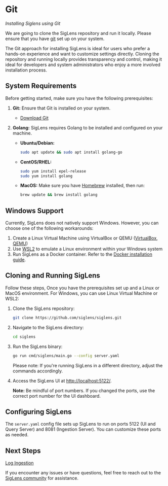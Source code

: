 # Git

*Installing Siglens using Git*

We are going to clone the SigLens repository and run it locally. Please ensure that you have [git](https://git-scm.com/) set up on your system.

The Git approach for installing SigLens is ideal for users who prefer a hands-on experience and want to customize settings directly. Cloning the repository and running locally provides transparency and control, making it ideal for developers and system administrators who enjoy a more involved installation process.

## System Requirements

Before getting started, make sure you have the following prerequisites:

1. **Git:** Ensure that Git is installed on your system.
   - [Download Git](https://git-scm.com/downloads)

2. **Golang:** SigLens requires Golang to be installed and configured on your machine.

   - **Ubuntu/Debian:**
     ```bash
     sudo apt update && sudo apt install golang-go
     ```

   - **CentOS/RHEL:**
     ```bash
     sudo yum install epel-release
     sudo yum install golang
     ```

   - **MacOS:**
     Make sure you have [Homebrew](https://docs.brew.sh/Installation#macos-requirements) installed, then run:
     ```bash
     brew update && brew install golang
     ```

## Windows Support

Currently, SigLens does not natively support Windows. However, you can choose one of the following workarounds:

1. Create a Linux Virtual Machine using VirtualBox or QEMU ([VirtualBox](https://www.virtualbox.org/), [QEMU](https://www.qemu.org/))
2. Use [WSL2](https://learn.microsoft.com/en-us/windows/wsl/install) to emulate a Linux environment within your Windows system
3. Run SigLens as a Docker container. Refer to the [Docker installation guide](https://www.siglens.com/siglens-docs/installation/docker).

## Cloning and Running SigLens

Follow these steps, Once you have the prerequisites set up and a Linux or MacOS environment. For Windows, you can use Linux Virtual Machine or WSL2:

1. Clone the SigLens repository:
   ```bash
   git clone https://github.com/siglens/siglens.git
   ```

2. Navigate to the SigLens directory:
   ```bash
   cd siglens
   ```

3. Run the SigLens binary:
   ```bash
   go run cmd/siglens/main.go --config server.yaml
   ```

   Please note: If you're running SigLens in a different directory, adjust the commands accordingly.

4. Access the SigLens UI at [http://localhost:5122/](http://localhost:5122/).

   **Note:** Be mindful of port numbers. If you changed the ports, use the correct port number for the UI dashboard.

## Configuring SigLens

The `server.yaml` config file sets up SigLens to run on ports 5122 (UI and Query Server) and 8081 (Ingestion Server). You can customize these ports as needed.

## Next Steps

[Log Ingestion](https://www.siglens.com/siglens-docs/category/log-ingestion)

If you encounter any issues or have questions, feel free to reach out to the [SigLens community](https://www.siglens.com/slack.html) for assistance.
